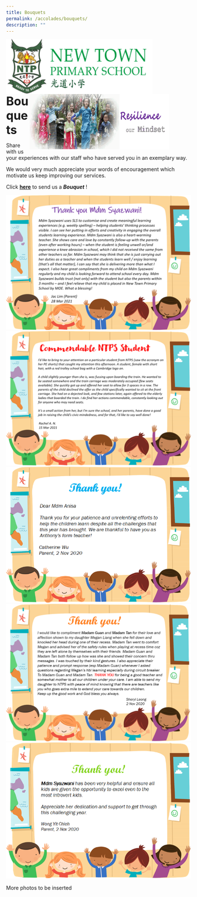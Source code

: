 ```yaml
---
title: Bouquets
permalink: /accolades/bouquets/
description: ""
---
```


<img src="/images/logosub.png" style="width:400px;height:150px;margin-left:0px;" align = "left">

<img src="/images/Header%20GIF.gif" style="width:380px;height:150px;margin-right:60px;" align = "right">
<br><br><br><br><br><br>

**<font size=6>Bouquets</font>**

Share with us your experiences with our staff who have served you in an exemplary way.

We would very much appreciate your words of encouragement which motivate us keep improving our services.

  

Click [**here**](/accolades/bouquets/send-a-bouquet) to send us a **_Bouquet_** !

![](/images/Accolades/Bouquets%201.png)
![](/images/Accolades/Bouquets%202.png)
![](/images/Accolades/Bouquets%203.png)
![](/images/Accolades/Bouquets%204.png)
![](/images/Accolades/Bouquets%205.png)

More photos to be inserted
